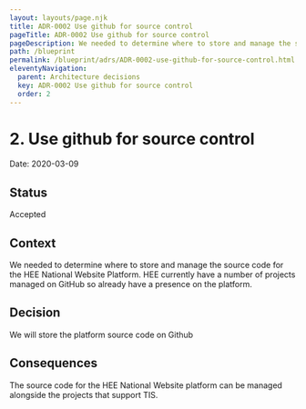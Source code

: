 ```yaml
---
layout: layouts/page.njk
title: ADR-0002 Use github for source control
pageTitle: ADR-0002 Use github for source control
pageDescription: We needed to determine where to store and manage the source code for the HEE National Website Platform. 
path: /blueprint
permalink: /blueprint/adrs/ADR-0002-use-github-for-source-control.html
eleventyNavigation:
  parent: Architecture decisions
  key: ADR-0002 Use github for source control
  order: 2
---
```


# 2. Use github for source control

Date: 2020-03-09

## Status

Accepted

## Context

We needed to determine where to store and manage the source code for the HEE National Website Platform. HEE currently have a number of projects managed on GitHub so already have a presence on the platform.

## Decision

We will store the platform source code on Github

## Consequences

The source code for the HEE National Website platform can be managed alongside the projects that support TIS.
